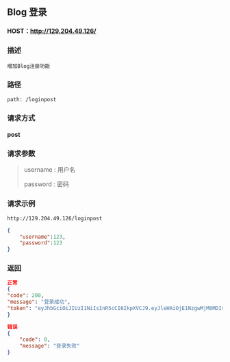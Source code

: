 ## Blog 登录



#### HOST：http://129.204.49.126/

### 描述
`增加Blog注册功能`

### 路径
`path: /loginpost`

### 请求方式
#### post

### 请求参数
> username : 用户名
>
> password : 密码 

### 请求示例
`http://129.204.49.126/loginpost`
```json
{
    "username":123,
    "password":123
}
```

### 返回

```json
正常
{
"code": 200,
"message": "登录成功",
"token": "eyJhbGciOiJIUzI1NiIsInR5cCI6IkpXVCJ9.eyJleHAiOjE1NzgwMjM0MDIsImlhdCI6MTU3ODAxOTgwMiwidXNlcl9pZCI6MSwicGFzc3dvcmQiOiIxMjMiLCJ1c2VybmFtZSI6IjEyMyIsImZ1bGxfbmFtZSI6IjEyMyIsInBlcm1pc3Npb25zIjpbXX0.9nmdCrpm0f8V9fCDhWfqtH36xUUvYTyEd4BbjEj75BM"
}
```

```json
错误
{
    "code": 0,
    "message": "登录失败"
}
```